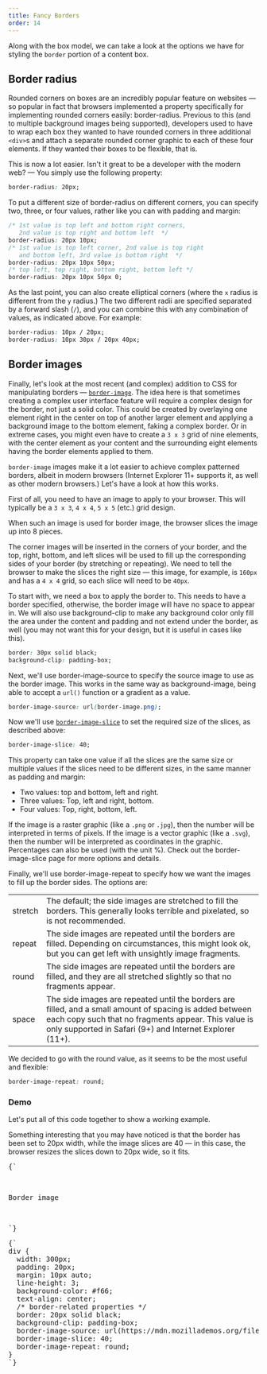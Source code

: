 ```yaml
---
title: Fancy Borders
order: 14
---
```


Along with the box model, we can take a look at the options we have for styling
the `border` portion of a content box.

## Border radius

Rounded corners on boxes are an incredibly popular feature on websites — so
popular in fact that browsers implemented a property specifically for
implementing rounded corners easily: border-radius. Previous to this (and to
multiple background images being supported), developers used to have to wrap
each box they wanted to have rounded corners in three additional `<div>`s and
attach a separate rounded corner graphic to each of these four elements. If they
wanted their boxes to be flexible, that is.

This is now a lot easier. Isn't it great to be a developer with the modern web?
— You simply use the following property:

```css
border-radius: 20px;
```

To put a different size of border-radius on different corners, you can specify
two, three, or four values, rather like you can with padding and margin:

```css
/* 1st value is top left and bottom right corners,
   2nd value is top right and bottom left  */
border-radius: 20px 10px;
/* 1st value is top left corner, 2nd value is top right
   and bottom left, 3rd value is bottom right  */
border-radius: 20px 10px 50px;
/* top left, top right, bottom right, bottom left */
border-radius: 20px 10px 50px 0;
```

As the last point, you can also create elliptical corners (where the `x` radius
is different from the `y` radius.) The two different radii are specified
separated by a forward slash (`/`), and you can combine this with any
combination of values, as indicated above. For example:

```css
border-radius: 10px / 20px;
border-radius: 10px 30px / 20px 40px;
```

## Border images

Finally, let's look at the most recent (and complex) addition to CSS for
manipulating borders —
[`border-image`](https://developer.mozilla.org/en-US/docs/Web/CSS/border-image).
The idea here is that sometimes creating a complex user interface feature will
require a complex design for the border, not just a solid color. This could be
created by overlaying one element right in the center on top of another larger
element and applying a background image to the bottom element, faking a complex
border. Or in extreme cases, you might even have to create a `3 x 3` grid of
nine elements, with the center element as your content and the surrounding eight
elements having the border elements applied to them.

`border-image` images make it a lot easier to achieve complex patterned borders,
albeit in modern browsers (Internet Explorer 11+ supports it, as well as other
modern browsers.) Let's have a look at how this works.

First of all, you need to have an image to apply to your browser. This will
typically be a `3 x 3`, `4 x 4`, `5 x 5` (etc.) grid design.

When such an image is used for border image, the browser slices the image up
into 8 pieces.

The corner images will be inserted in the corners of your border, and the top,
right, bottom, and left slices will be used to fill up the corresponding sides
of your border (by stretching or repeating). We need to tell the browser to make
the slices the right size — this image, for example, is `160px` and has a
`4 x 4` grid, so each slice will need to be `40px`.

To start with, we need a box to apply the border to. This needs to have a border
specified, otherwise, the border image will have no space to appear in. We will
also use background-clip to make any background color only fill the area under
the content and padding and not extend under the border, as well (you may not
want this for your design, but it is useful in cases like this).

```css
border: 30px solid black;
background-clip: padding-box;
```

Next, we'll use border-image-source to specify the source image to use as the
border image. This works in the same way as background-image, being able to
accept a `url()` function or a gradient as a value.

```css
border-image-source: url(border-image.png);
```

Now we'll use
[`border-image-slice`](https://developer.mozilla.org/en-US/docs/Web/CSS/border-image-slice)
to set the required size of the slices, as described above:

```css
border-image-slice: 40;
```

This property can take one value if all the slices are the same size or multiple
values if the slices need to be different sizes, in the same manner as padding
and margin:

- Two values: top and bottom, left and right.
- Three values: Top, left and right, bottom.
- Four values: Top, right, bottom, left.

If the image is a raster graphic (like a `.png` or `.jpg`), then the number will
be interpreted in terms of pixels. If the image is a vector graphic (like a
`.svg`), then the number will be interpreted as coordinates in the graphic.
Percentages can also be used (with the unit %). Check out the border-image-slice
page for more options and details.

Finally, we'll use border-image-repeat to specify how we want the images to fill
up the border sides. The options are:

|         |                                                                                                                                                                                                                             |
| ------- | --------------------------------------------------------------------------------------------------------------------------------------------------------------------------------------------------------------------------- |
| stretch | The default; the side images are stretched to fill the borders. This generally looks terrible and pixelated, so is not recommended.                                                                                         |
| repeat  | The side images are repeated until the borders are filled. Depending on circumstances, this might look ok, but you can get left with unsightly image fragments.                                                             |
| round   | The side images are repeated until the borders are filled, and they are all stretched slightly so that no fragments appear.                                                                                                 |
| space   | The side images are repeated until the borders are filled, and a small amount of spacing is added between each copy such that no fragments appear. This value is only supported in Safari (9+) and Internet Explorer (11+). |

We decided to go with the round value, as it seems to be the most useful and
flexible:

```css
border-image-repeat: round;
```

### Demo

<CodePen>

Let's put all of this code together to show a working example.

Something interesting that you may have noticed is that the border has been set
to 20px width, while the image slices are 40 — in this case, the browser resizes
the slices down to 20px wide, so it fits.

<pre data-lang='html'>
{`
<div>
  <p>Border image</p>
</div>
`}
</pre>

<pre data-lang='css'>
{`
div {
  width: 300px;
  padding: 20px;
  margin: 10px auto;
  line-height: 3;
  background-color: #f66;
  text-align: center;
  /* border-related properties */
  border: 20px solid black;
  background-clip: padding-box;
  border-image-source: url(https://mdn.mozillademos.org/files/13060/border-image.png);
  border-image-slice: 40;
  border-image-repeat: round;
}
`}
</pre>

</CodePen>
